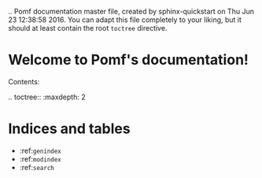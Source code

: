 .. Pomf documentation master file, created by
   sphinx-quickstart on Thu Jun 23 12:38:58 2016.
   You can adapt this file completely to your liking, but it should at least
   contain the root `toctree` directive.

Welcome to Pomf's documentation!
================================

Contents:

.. toctree::
   :maxdepth: 2



Indices and tables
==================

* :ref:`genindex`
* :ref:`modindex`
* :ref:`search`

